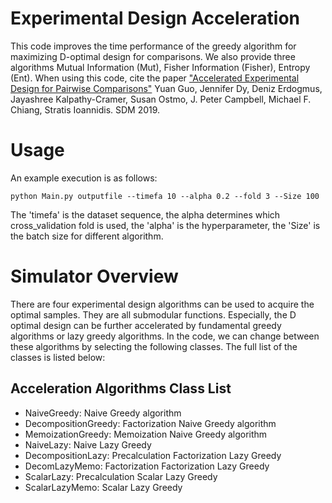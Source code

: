 Experimental Design Acceleration
==============================
This code improves the time performance of the greedy algorithm for maximizing D-optimal design for comparisons. We also provide three algorithms Mutual Information (Mut), Fisher Information (Fisher), Entropy (Ent). When using this code, cite the paper  ["Accelerated Experimental Design for Pairwise Comparisons"](https://arxiv.org/abs/1901.06080) Yuan Guo, Jennifer Dy, Deniz Erdogmus, Jayashree Kalpathy-Cramer, Susan Ostmo, J. Peter Campbell, Michael F. Chiang, Stratis Ioannidis. SDM 2019.

Usage
======================

An example execution is as follows:

	python Main.py outputfile --timefa 10 --alpha 0.2 --fold 3 --Size 100 

The 'timefa' is the dataset sequence, the alpha determines which cross_validation fold is used, the 'alpha' is the hyperparameter, the 'Size' is the batch size for different algorithm. 

Simulator Overview
======================

There are four experimental design algorithms can be used to acquire the optimal samples. They are all submodular functions. Especially, the D optimal design can be further accelerated by fundamental greedy algorithms or lazy greedy algorithms. In the code, we can change between these algorithms by selecting the following classes. The full list of the classes is listed below: 

Acceleration Algorithms Class List
----------------------------------
* NaiveGreedy:  Naive Greedy algorithm
* DecompositionGreedy: Factorization Naive Greedy algorithm
* MemoizationGreedy: Memoization Naive Greedy algorithm
* NaiveLazy: Naive Lazy Greedy 
* DecompositionLazy: Precalculation Factorization Lazy Greedy
* DecomLazyMemo: Factorization Factorization Lazy Greedy
* ScalarLazy: Precalculation Scalar Lazy Greedy
* ScalarLazyMemo: Scalar Lazy Greedy







